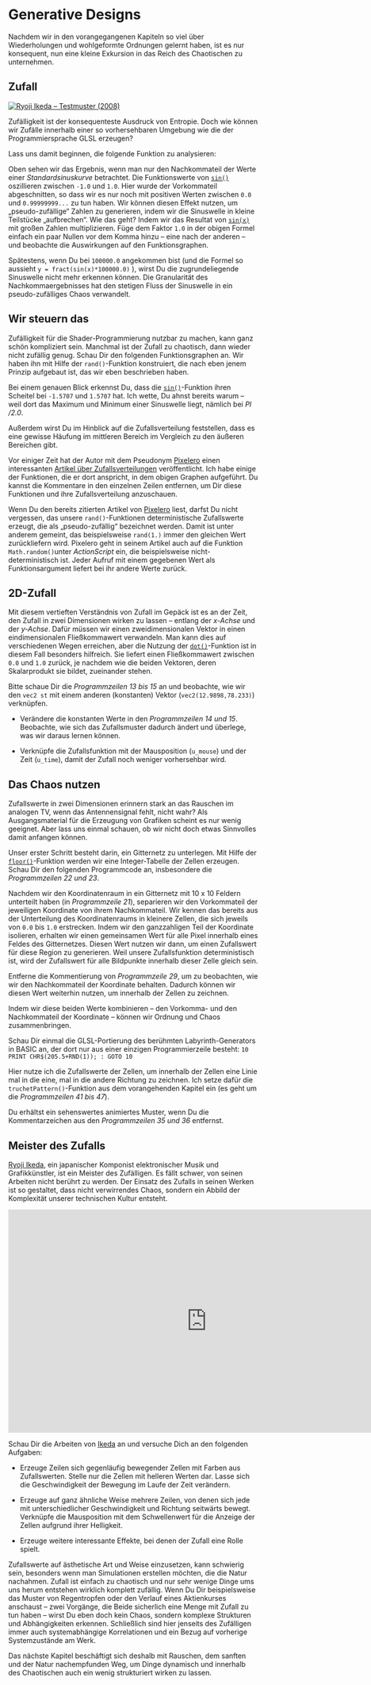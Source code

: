 # Generative Designs

Nachdem wir in den vorangegangenen Kapiteln so viel über Wiederholungen und wohlgeformte Ordnungen gelernt haben, ist es nur konsequent, nun eine kleine Exkursion in das Reich des Chaotischen zu unternehmen. 

## Zufall 

[![Ryoji Ikeda – Testmuster (2008) ](ryoji-ikeda.jpg) ](http://www.ryojiikeda.com/project/testpattern/#testpattern_live_set)

Zufälligkeit ist der konsequenteste Ausdruck von Entropie. Doch wie können wir Zufälle innerhalb einer so vorhersehbaren Umgebung wie die der Programmiersprache GLSL erzeugen?

Lass uns damit beginnen, die folgende Funktion zu analysieren:

<div class="simpleFunction" data="y = fract(sin(x)*1.0);"></div>

Oben sehen wir das Ergebnis, wenn man nur den Nachkommateil der Werte einer *Standardsinuskurve* betrachtet. Die Funktionswerte von [```sin()```](../glossary/?search=sin) oszillieren zwischen ```-1.0``` und ```1.0```. Hier wurde der Vorkommateil abgeschnitten, so dass wir es nur noch mit positiven Werten zwischen ```0.0``` und ```0.99999999...``` zu tun haben. Wir können diesen Effekt nutzen, um „pseudo-zufällige“ Zahlen zu generieren, indem wir die Sinuswelle in kleine Teilstücke „aufbrechen“. Wie das geht? Indem wir das Resultat von  [```sin(x)```](../glossary/?search=sin) mit großen Zahlen multiplizieren. Füge dem Faktor ```1.0``` in der obigen Formel einfach ein paar Nullen vor dem Komma hinzu – eine nach der anderen – und beobachte die Auswirkungen auf den Funktionsgraphen.

Spätestens, wenn Du bei ```100000.0``` angekommen bist (und die Formel so aussieht ```y = fract(sin(x)*100000.0)``` ), wirst Du die zugrundeliegende Sinuswelle nicht mehr erkennen können. Die Granularität des Nachkommaergebnisses hat den stetigen Fluss der Sinuswelle in ein pseudo-zufälliges Chaos verwandelt.

## Wir steuern das

Zufälligkeit für die Shader-Programmierung nutzbar zu machen, kann ganz schön kompliziert sein. Manchmal ist der Zufall zu chaotisch, dann wieder nicht zufällig genug. Schau Dir den folgenden Funktionsgraphen an.  Wir haben ihn mit Hilfe der ```rand()```-Funktion konstruiert, die nach eben jenem Prinzip aufgebaut ist, das wir eben beschrieben haben. 

Bei einem genauen Blick erkennst Du, dass die [```sin()```](../glossary/?search=sin)-Funktion ihren Scheitel bei ```-1.5707``` und ```1.5707``` hat. Ich wette, Du ahnst bereits warum – weil dort das Maximum und Minimum einer Sinuswelle liegt, nämlich bei *PI /2.0*.

Außerdem wirst Du im Hinblick auf die Zufallsverteilung feststellen, dass es eine gewisse Häufung im mittleren Bereich im Vergleich zu den äußeren Bereichen gibt.

<div class="simpleFunction" data="y = rand(x);
//y = rand(x)*rand(x);
//y = sqrt(rand(x));
//y = pow(rand(x),5.);"></div>

Vor einiger Zeit hat der Autor mit dem Pseudonym [Pixelero](https://pixelero.wordpress.com) einen interessanten [Artikel über Zufallsverteilungen](https://pixelero.wordpress.com/2008/04/24/various-functions-and-various-distributions-with-mathrandom/) veröffentlicht. Ich habe einige der Funktionen, die er dort anspricht, in dem obigen Graphen aufgeführt. Du kannst die Kommentare in den einzelnen Zeilen entfernen, um Dir diese Funktionen und ihre Zufallsverteilung anzuschauen.

Wenn Du den bereits zitierten Artikel von [Pixelero](https://pixelero.wordpress.com/2008/04/24/various-functions-and-various-distributions-with-mathrandom/) liest, darfst Du nicht vergessen, das unsere ```rand()```-Funktionen deterministische Zufallswerte erzeugt, die als „pseudo-zufällig“ bezeichnet werden. Damit ist unter anderem gemeint, das beispielsweise ```rand(1.)``` immer den gleichen Wert zurückliefern wird. Pixelero geht in seinem Artikel auch auf die Funktion ```Math.random()```unter *ActionScript* ein, die beispielsweise nicht-deterministisch ist. Jeder Aufruf mit einem gegebenen Wert als Funktionsargument liefert bei ihr andere Werte zurück.

## 2D-Zufall 

Mit diesem vertieften Verständnis von Zufall im Gepäck ist es an der Zeit, den Zufall in zwei Dimensionen wirken zu lassen – entlang der *x-Achse* und der *y-Achse*. Dafür müssen wir einen zweidimensionalen Vektor in einen eindimensionalen Fließkommawert verwandeln. Man kann dies auf verschiedenen Wegen erreichen, aber die Nutzung der [```dot()```](../glossary/?search=dot)-Funktion ist in diesem Fall besonders hilfreich. Sie liefert einen Fließkommawert zwischen ```0.0``` und ```1.0``` zurück, je nachdem wie die beiden Vektoren, deren Skalarprodukt sie bildet, zueinander stehen.

<div class="codeAndCanvas" data="2d-random.frag"></div>

Bitte schaue Dir die *Programmzeilen 13 bis 15* an und beobachte, wie wir den ```vec2 st``` mit einem anderen (konstanten) Vektor (```vec2(12.9898,78.233)```) verknüpfen.

* Verändere die konstanten Werte in den *Programmzeilen 14 und 15*. Beobachte, wie sich das Zufallsmuster dadurch ändert und überlege, was wir daraus lernen können.

* Verknüpfe die Zufallsfunktion mit der Mausposition (```u_mouse```) und der Zeit (```u_time```), damit der Zufall noch weniger vorhersehbar wird.

## Das Chaos nutzen

Zufallswerte in zwei Dimensionen erinnern stark an das Rauschen im analogen TV, wenn das Antennensignal fehlt, nicht wahr? Als Ausgangsmaterial für die Erzeugung von Grafiken scheint es nur wenig geeignet. Aber lass uns einmal schauen, ob wir nicht doch etwas Sinnvolles damit anfangen können.

Unser erster Schritt besteht darin, ein Gitternetz zu unterlegen. Mit Hilfe der [```floor()```](../glossary/?search=floor)-Funktion werden wir eine Integer-Tabelle der Zellen erzeugen. Schau Dir den folgenden Programmcode an, insbesondere die *Programmzeilen 22 und 23*.

<div class="codeAndCanvas" data="2d-random-mosaic.frag"></div>

Nachdem wir den Koordinatenraum in ein Gitternetz mit 10 x 10 Feldern unterteilt haben (in *Programmzeile 21*), separieren wir den Vorkommateil der jeweiligen Koordinate von ihrem Nachkommateil. Wir kennen das bereits aus der Unterteilung des Koordinatenraums in kleinere Zellen, die sich jeweils von ```0.0``` bis ```1.0``` erstrecken. Indem wir den ganzzahligen Teil der Koordinate isolieren, erhalten wir einen gemeinsamen Wert für alle Pixel innerhalb eines Feldes des Gitternetzes. Diesen Wert nutzen wir dann, um einen Zufallswert für diese Region zu generieren. Weil unsere Zufallsfunktion deterministisch ist, wird der Zufallswert für alle Bildpunkte innerhalb dieser Zelle gleich sein.

Entferne die Kommentierung von *Programmzeile 29*, um zu beobachten, wie wir den Nachkommateil der Koordinate behalten. Dadurch können wir diesen Wert weiterhin nutzen, um innerhalb der Zellen zu zeichnen.

Indem wir diese beiden Werte kombinieren – den Vorkomma- und den Nachkommateil der Koordinate – können wir Ordnung und Chaos zusammenbringen.

Schau Dir einmal die GLSL-Portierung des berühmten Labyrinth-Generators in BASIC an, der dort nur aus einer einzigen Programmierzeile besteht: ```10 PRINT CHR$(205.5+RND(1)); : GOTO 10```

<div class="codeAndCanvas" data="2d-random-truchet.frag"></div>

Hier nutze ich die Zufallswerte der Zellen, um innerhalb der Zellen eine Linie mal in die eine, mal in die andere Richtung zu zeichnen. Ich setze dafür die ```truchetPattern()```-Funktion aus dem vorangehenden Kapitel ein (es geht um die *Programmzeilen 41 bis 47*).

Du erhältst ein sehenswertes animiertes Muster, wenn Du die Kommentarzeichen aus den *Programmzeilen 35 und 36* entfernst. 

## Meister des Zufalls

[Ryoji Ikeda](http://www.ryojiikeda.com/), ein japanischer Komponist elektronischer Musik und Grafikkünstler, ist ein Meister des Zufälligen. Es fällt schwer, von seinen Arbeiten nicht berührt zu werden. Der Einsatz des Zufalls in seinen Werken ist so gestaltet, dass nicht verwirrendes Chaos, sondern ein Abbild der Komplexität unserer technischen Kultur entsteht.

<iframe src="https://player.vimeo.com/video/76813693?title=0&byline=0&portrait=0" width="800" height="450" frameborder="0" webkitallowfullscreen mozallowfullscreen allowfullscreen></iframe>

Schau Dir die Arbeiten von [Ikeda](http://www.ryojiikeda.com/) an und versuche Dich an den folgenden Aufgaben:

* Erzeuge Zeilen sich gegenläufig bewegender Zellen mit Farben aus Zufallswerten. Stelle nur die Zellen mit helleren Werten dar. Lasse sich die Geschwindigkeit der Bewegung im Laufe der Zeit verändern.

<a href="../edit.php#10/ikeda-00.frag"><canvas id="custom" class="canvas" data-fragment-url="ikeda-00.frag"  width="520px" height="200px"></canvas></a>

* Erzeuge auf ganz ähnliche Weise mehrere Zeilen, von denen sich jede mit unterschiedlicher Geschwindigkeit und Richtung seitwärts bewegt. Verknüpfe die Mausposition mit dem Schwellenwert für die Anzeige der Zellen aufgrund ihrer Helligkeit.

<a href="../edit.php#10/ikeda-03.frag"><canvas id="custom" class="canvas" data-fragment-url="ikeda-03.frag"  width="520px" height="200px"></canvas></a>

* Erzeuge weitere interessante Effekte, bei denen der Zufall eine Rolle spielt.

<a href="../edit.php#10/ikeda-04.frag"><canvas id="custom" class="canvas" data-fragment-url="ikeda-04.frag"  width="520px" height="200px"></canvas></a>

Zufallswerte auf ästhetische Art und Weise einzusetzen, kann schwierig sein, besonders wenn man Simulationen erstellen möchten, die die Natur nachahmen. Zufall ist einfach zu chaotisch und nur sehr wenige Dinge ums uns herum entstehen wirklich komplett zufällig. Wenn Du Dir beispielsweise das Muster von Regentropfen oder den Verlauf eines Aktienkurses anschaust – zwei Vorgänge, die Beide sicherlich eine Menge mit Zufall zu tun haben – wirst Du eben doch kein Chaos, sondern komplexe Strukturen und Abhängigkeiten erkennen. Schließlich sind hier jenseits des Zufälligen immer auch systemabhängige Korrelationen und ein Bezug auf vorherige Systemzustände am Werk.

Das nächste Kapitel beschäftigt sich deshalb mit Rauschen, dem sanften und der Natur nachempfunden Weg, um Dinge dynamisch und innerhalb des Chaotischen auch ein wenig strukturiert wirken zu lassen.

